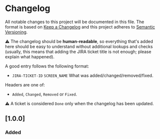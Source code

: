 # Changelog

All notable changes to this project will be documented in this file. The format is based on [Keep a Changelog](http://keepachangelog.com/en/1.0.0/)
and this project adheres to [Semantic Versioning](http://semver.org/spec/v2.0.0.html).

⚠️ The changelog should be **human-readable**, so everything that's added here should be easy to understand without additional lookups and checks (usually, this means that adding the JIRA ticket title is not enough; please explain what happened).

A good entry follows the following format:

- `JIRA-TICKET-ID` `SCREEN_NAME` What was added/changed/removed/fixed.

Headers are one of:

- `Added`, `Changed`, `Removed` or `Fixed`.

⚠️ A ticket is considered `Done` only when the changelog has been updated.

## [1.0.0]

### Added
